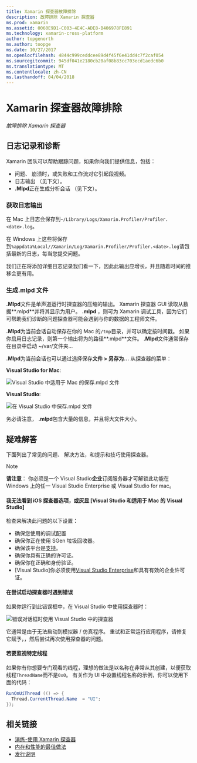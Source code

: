 ```yaml
---
title: Xamarin 探查器故障排除
description: 故障排除 Xamarin 探查器
ms.prod: xamarin
ms.assetid: 0060E9D1-C003-4E4C-ADE8-B406978FE891
ms.technology: xamarin-cross-platform
author: topgenorth
ms.author: toopge
ms.date: 10/27/2017
ms.openlocfilehash: 4844c999ceddcee89d4f45f6e41dd4c7f2caf054
ms.sourcegitcommit: 945df041e2180cb20af08b83cc703ecd1aedc6b0
ms.translationtype: MT
ms.contentlocale: zh-CN
ms.lasthandoff: 04/04/2018
---
```

# <a name="xamarin-profiler-troubleshooting"></a>Xamarin 探查器故障排除

_故障排除 Xamarin 探查器_

## <a name="logging-and-diagnostics"></a>日志记录和诊断

Xamarin 团队可以帮助跟踪问题，如果你向我们提供信息，包括：

- 问题、 崩溃时，或失败和工作流对它引起段视频。
- 日志输出 （见下文）。
- **.Mlpd**正在生成分析会话 （见下文）。

### <a name="getting-log-outputs"></a>获取日志输出
在 Mac 上日志会保存到`~/Library/Logs/Xamarin.Profiler/Profiler.<date>.log`。

在 Windows 上这些将保存到`%appdata%Local//Xamarin/Log/Xamarin.Profiler/Profiler.<date>.log`请包括最新的日志，每当您提交问题。

我们正在将添加详细日志记录我们看一下，因此此输出应增长，并且随着时间的推移会更有用。

<a name="gen_mlpd" />

### <a name="generating-mlpd-files"></a>生成.mlpd 文件

**.Mlpd**文件是单声道运行时探查器的压缩的输出。 Xamarin 探查器 GUI 读取从数据**.mlpd**并将其显示为用户。 **.mlpd** ，则可为 Xamarin 调试工具，因为它们可帮助我们诊断的问题探查器可能会遇到与你的数据的工程师文件。

**.Mlpd**为当前会话自动保存在你的 Mac 的`/tmp`目录，并可以确定按时间戳。 如果你启用日志记录，则第一个输出将为的路径**.mlpd**文件。 **.Mlpd**文件通常保存在目录中启动 ~/var/文件夹...

**.Mlpd**为当前会话也可以通过选择保存**文件 > 另存为...** 从探查器的菜单：

**Visual Studio for Mac**:

![](troubleshooting-images/image17.png "Visual Studio 中适用于 Mac 的保存.mlpd 文件")

**Visual Studio**:

![](troubleshooting-images/image17-vs.png "在 Visual Studio 中保存.mlpd 文件")


务必请注意， **.mlpd**包含大量的信息，并且将大文件大小。

## <a name="troubleshooting"></a>疑难解答

下面列出了常见的问题、 解决方法，和提示和技巧使用探查器。

> [!NOTE]
> **请注意**： 你必须是一个 Visual Studio**企业**订阅服务器才可解锁此功能在 Windows 上的任一 Visual Studio Enterprise 或 Visual Studio for mac。

#### <a name="i-cant-see-the-ios-profiler-option-or-it-is-greyed-out-visual-studio-and-visual-studio-for-mac"></a>我无法看到 iOS 探查器选项，或灰显 [Visual Studio 和适用于 Mac 的 Visual Studio]

检查来解决此问题的以下设置：

- 确保您使用的调试配置
- 确保你正在使用 SGen 垃圾回收器。
- 确保该平台是[支持](~/tools/profiler/index.md#Profiler_Support)。
- 确保你具有正确的许可证。
- 确保你在正确和身份验证。
- [Visual Studio]你必须使用[Visual Studio Enterprise](https://www.visualstudio.com/vs/enterprise/)和具有有效的企业许可证。


#### <a name="i-get-an-error-when-i-try-to-launch-the-profiler"></a>在尝试启动探查器时遇到错误

如果你运行到此错误框中，在 Visual Studio 中使用探查器时：

![](troubleshooting-images/error.png "错误对话框时使用 Visual Studio 中的探查器")

它通常是由于无法启动到模拟器 / 仿真程序。 重试和正常运行应用程序，请修复它赋予，，然后尝试再次使用探查器的问题。

#### <a name="to-watch-a-specific-thread"></a>若要监视特定线程

如果你有你想要专门观看的线程，理想的做法是以名称在非常从其创建，以便获取线程`ThreadName`而不是`0x0`。 有关作为 UI 中设置线程名称的示例，你可以使用下面的代码：


```csharp
RunOnUiThread (() => {
  Thread.CurrentThread.Name  = "UI";
});
```



## <a name="related-links"></a>相关链接

- [演练-使用 Xamarin 探查器](~/tools/profiler/index.md)
- [内存和性能的最佳做法](~/cross-platform/deploy-test/memory-perf-best-practices.md)
- [发行说明](https://developer.xamarin.com/releases/profiler/preview/)
